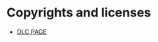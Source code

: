 # Copyrights and licenses

* [DLC PAGE](https://jtrent238.github.io/A-Crazy-Fat-Guy-Fails-/downloads/dlc/license.html)
